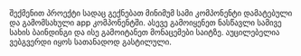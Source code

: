 შექმენით პროექტი სადაც გექნებათ მინიმუმ სამი კომპონენტი დამატებული და გამომსახული app კომპონენტში. ასევე გამოიყენეთ ნასწავლი სამივე სახის ბაინდინგი და ისე გამოიტანეთ მონაცემები საიტზე. აუცილებელია ვებგვერდი იყოს სათანადოდ გასტილული.
